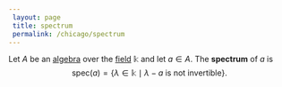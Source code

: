 ```yaml
---
 layout: page
 title: spectrum
 permalink: /chicago/spectrum
---
```

Let $A$ be an [algebra](https://defsmath.github.io/DefsMath/algebra_over_a_field) over the [field](https://defsmath.github.io/DefsMath/field) $\mathbb k$ and let $a\in A$. The **spectrum** of $a$ is $$\text{spec}(a)= \{\lambda\in\mathbb k\mid \lambda - a \text{ is not invertible}\}.$$